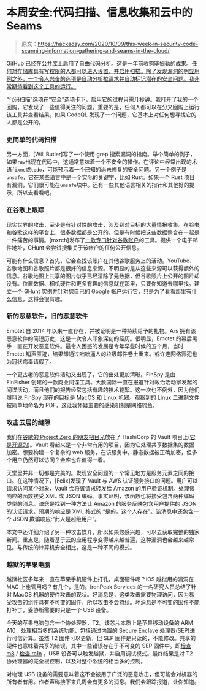 # 本周安全:代码扫描、信息收集和云中的 Seams

> 原文：<https://hackaday.com/2020/10/09/this-week-in-security-code-scanning-information-gathering-and-seams-in-the-cloud/>

GitHub [已经在公共库](https://github.blog/2020-09-30-code-scanning-is-now-available/)上启用了自由代码分析。这是一年前收购[塞姆勒的成果。任何对存储库具有写权限的人都可以进入设置，并启用扫描。除了发现漏洞的明显用例之外，一个令人兴奋的选项是自动分析拉请求并自动标记潜在的安全问题。我非常期待看到这个工具的运行。](https://github.blog/2019-09-18-github-welcomes-semmle/)

“代码扫描”选项在“安全”选项卡下，启用它的过程只需几秒钟。我打开了我的一个回购，它发现了一些值得关注的问题。重要的是，任何人都可以在分叉回购上运行该工具并查看结果。如果 CodeQL 发现了一个问题，它基本上对任何想寻找它的人都是公开的。

### 更简单的代码扫描

另一方面，[Will Butler]写了一个使用 grep 搜索漏洞的指南。举个简单的例子，如果`raw`出现在代码中，这通常意味着一个不安全的操作。在评论中经常出现的术语`fixme`或`todo`，可能预示着一个已知的尚未修复的安全问题。另一个例子是`unsafe`，它在某些语言中是一个实际的关键字，比如 Rust。如果一个 Rust 项目有漏洞，它们很可能在`unsafe`块中。还有一些其他语言相关的指针和其他好的提示，所以去看看吧。

### 在谷歌上跟踪

现实世界的攻击，至少是有针对性的攻击，涉及到对目标的大量情报收集。在脸书和谷歌这样的平台上，很多数据都是公开的，但是有时候把这些数据整合在一起是一件痛苦的事情。[mxrch]发布了[一款专门针对谷歌账户](https://github.com/mxrch/ghunt)的工具。提供一个电子邮件地址，GHunt 会尝试搜集关于该帐户的任何公开信息。

可能有什么信息？首先，它会查找该账户在其他谷歌服务上的活动。YouTube、谷歌地图和谷歌照片都是很好的信息来源。不明显的是从这些来源可以获得额外的信息。谷歌地图上共享的图片似乎已经清除了元数据，但谷歌照片上公开的图片却没有。位置数据、相机硬件和更多有趣的信息就在那里，只要你知道去哪里找。建立一个 GHunt 实例并针对您自己的 Google 帐户运行它，只是为了看看那里有什么信息，这将会很有趣。

### 新的恶意软件，旧的恶意软件

Emotet 自 2014 年以来一直存在，并被证明是一种持续给予的礼物。Ars 拥有该恶意软件的简短历史，这是一次令人印象深刻的经历。很明显，Emotet 的幕后黑手一直在开发恶意软件。最令人困惑的发展是今年早些时候的五个月，当时 Emotet 销声匿迹，结果却通过咄咄逼人的垃圾邮件卷土重来。或许连网络罪犯也为冠状病毒请假了。

一个更古老的恶意软件活动又出现了，它的出处更加清晰。FinSpy 是由 FinFisher 创建的一款商业间谍工具。大赦国际一直在报道针对政治活动家发起的间谍活动，而且他们的报告经常包括有趣的技术花絮。这一次也不例外，因为他们爆料说 [FinSpy 现在的目标是 MacOS 和 Linux 机器](https://www.amnesty.org/en/latest/research/2020/09/german-made-finspy-spyware-found-in-egypt-and-mac-and-linux-versions-revealed/)。观察到的 Linux 二进制文件被简单地命名为 PDF，这让我怀疑主要的感染机制是网络钓鱼。

### 攻击云层的缝隙

我们在[谷歌的 Project Zero 的朋友把目光](https://googleprojectzero.blogspot.com/2020/10/enter-the-vault-auth-issues-hashicorp-vault.html)放在了 HashiCorp 的 Vault 项目上([它是开源的](https://github.com/hashicorp/vault))。Vault 看起来是一个非常有用的项目，因为它处理共享数据集的数据加密。想要构建一个复杂的 web 服务，在该服务中，静态数据被正确加密，但多个用户仍然可以访问？金库也许值得一看。

天堂里并非一切都是完美的。发现安全问题的一个常见地方是服务元素之间的接口。在这种情况下，[Felix]发现了 Vault 与 AWS 认证服务接口的问题。用户可以请求访问某个对象，Vault 会将该请求转发给 Amazon 的用户验证机制。处理该响应的函数接受 XML 或 JSON 编码。事实证明，该函数也将接受包含两种编码类型的消息。诀窍是找到一种方法让 Amazon 的服务反映包含用户提供的 JSON 的认证请求。预期的响应是 XML 格式的:“是的，这个人存在”。该消息中还包含一个 JSON 欺骗响应:“此人是超级用户”。

本文中还详细介绍了另一种攻击媒介，所以如果您感兴趣，可以去获取完整的独家新闻。重点是，随着基于云的应用程序变得越来越普遍，这种漏洞也会越来越常见。与传统的计算机安全相比，这是一种不同的模式。

### 越狱的苹果电脑

越狱社区多年来一直在苹果手机硬件上打孔。桌面硬件呢？iOS 越狱用的漏洞在 MAC 上也管用吗？有几个，是的。IronPeak Services 的一名研究人员总结了针对 MacOS 机器的硬件攻击的现状。好消息是，这类攻击需要物理访问，因为易受攻击的组件具有不可变的固件，所以攻击不会持续。坏消息是不可变的固件不能打补丁，妥协所需要的只是一个 USB 设备。

今天的苹果电脑包含一个协处理器，T2。该芯片本质上是苹果移动设备的 ARM A10，处理相当多的系统功能，包括通过内置的 Secure Enclave 处理器(SEP)进行可信计算。虽然 T2 固件可以更新，但 SEP 固件是只读的，不能修改。共享的硬件也意味着共享的错误，其中一些错误存在于不可变的 SEP 固件中。即[检查 m8](https://hackaday.com/2019/10/04/this-week-in-security-is-rsa-finally-broken-the-push-for-cloud-accounts-encrypted-dns-and-more-mobile-mayhem/#checkm8) / [检查 ra1n](https://checkra.in/) 。USB 设备可以触发越狱，并启用调试模式。最终结果是对 T2 协处理器的完全根控制，以及对整个系统的相当多的控制。

对物理 USB 设备的需要意味着这不会被用于广泛的恶意攻击，但可能会对机器的所有者有用。作者声称接下来几周会有更多的消息。我们会跟踪报道，让你知道。